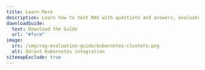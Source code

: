 ```yaml
---
title: Learn More
description: Learn how to test RAG with questions and answers, evaluate RAG pipelines with custom datasets, and visually deconstruct response generation by reading the guide.
downloadGuide:
  text: Download the Guide
  url: "#form"
image:
  src: /img/rag-evaluation-guide/kubernetes-clusters.png
  alt: Qdrant Kubernetes integration
sitemapExclude: true
---
```


